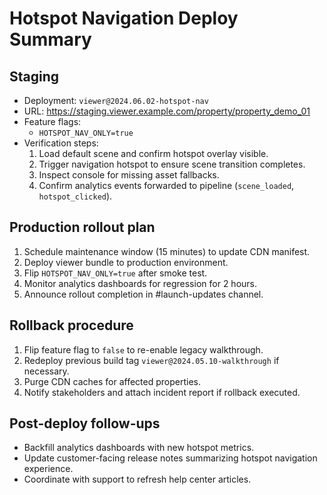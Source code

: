 # Hotspot Navigation Deploy Summary

## Staging
- Deployment: `viewer@2024.06.02-hotspot-nav`
- URL: https://staging.viewer.example.com/property/property_demo_01
- Feature flags:
  - `HOTSPOT_NAV_ONLY=true`
- Verification steps:
  1. Load default scene and confirm hotspot overlay visible.
  2. Trigger navigation hotspot to ensure scene transition completes.
  3. Inspect console for missing asset fallbacks.
  4. Confirm analytics events forwarded to pipeline (`scene_loaded`, `hotspot_clicked`).

## Production rollout plan
1. Schedule maintenance window (15 minutes) to update CDN manifest.
2. Deploy viewer bundle to production environment.
3. Flip `HOTSPOT_NAV_ONLY=true` after smoke test.
4. Monitor analytics dashboards for regression for 2 hours.
5. Announce rollout completion in #launch-updates channel.

## Rollback procedure
1. Flip feature flag to `false` to re-enable legacy walkthrough.
2. Redeploy previous build tag `viewer@2024.05.10-walkthrough` if necessary.
3. Purge CDN caches for affected properties.
4. Notify stakeholders and attach incident report if rollback executed.

## Post-deploy follow-ups
- Backfill analytics dashboards with new hotspot metrics.
- Update customer-facing release notes summarizing hotspot navigation experience.
- Coordinate with support to refresh help center articles.
